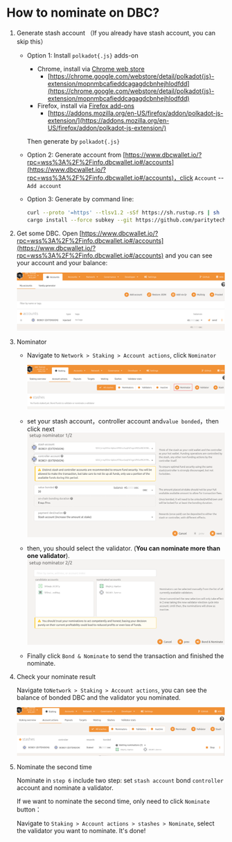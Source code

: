 # How to nominate on DBC?

1. Generate stash account （If you already have stash account, you can skip this）

   - Option 1: Install `polkadot{.js}` adds-on

     - Chrome, install via [Chrome web store](https://chrome.google.com/webstore/detail/polkadot{js}-extension/mopnmbcafieddcagagdcbnhejhlodfdd)
       - [https://chrome.google.com/webstore/detail/polkadot{js}-extension/mopnmbcafieddcagagdcbnhejhlodfdd](https://chrome.google.com/webstore/detail/polkadot{js}-extension/mopnmbcafieddcagagdcbnhejhlodfdd)
     - Firefox, install via [Firefox add-ons](https://addons.mozilla.org/en-US/firefox/addon/polkadot-js-extension/)
       - [https://addons.mozilla.org/en-US/firefox/addon/polkadot-js-extension/](https://addons.mozilla.org/en-US/firefox/addon/polkadot-js-extension/)

     Then generate by `polkadot{.js}`

   - Option 2: Generate account from [https://www.dbcwallet.io/?rpc=wss%3A%2F%2Finfo.dbcwallet.io#/accounts](https://www.dbcwallet.io/?rpc=wss%3A%2F%2Finfo.dbcwallet.io#/accounts)，click `Account` -- `Add account`

   - Option 3: Generate by command line:

     ```bash
     curl --proto '=https' --tlsv1.2 -sSf https://sh.rustup.rs | sh
     cargo install --force subkey --git https://github.com/paritytech/substrate --version 2.0.1 --locked
     ```

2. Get some DBC. Open [https://www.dbcwallet.io/?rpc=wss%3A%2F%2Finfo.dbcwallet.io#/accounts](https://www.dbcwallet.io/?rpc=wss%3A%2F%2Finfo.dbcwallet.io#/accounts) and you can see your account and your balance:

   ![image-20210122210826588](./staking_dbc_and_voting.assets/image-20210122210826588.png)

3. Nominator

   - Navigate to `Network > Staking > Account actions`, click `Nominator`

     ![image-20210122210945889](./staking_dbc_and_voting.assets/image-20210122210945889.png)

   - set your stash account，controller account and`value bonded`，then click next![image-20210122211057762](./staking_dbc_and_voting.assets/image-20210122211057762.png)

   - then, you should select the validator. (**You can nominate more than one validator**).![image-20210122211203371](./staking_dbc_and_voting.assets/image-20210122211203371.png)

   - Finally click `Bond & Nominate` to send the transaction and finished the nominate.

4. Check your nominate result

   Navigate to`Network > Staking > Account actions`, you can see the balance of bonded DBC and the validator you nominated.

   ![image-20210122211537605](./staking_dbc_and_voting.assets/image-20210122211537605.png)

5. Nominate the second time

   Nominate in `step 6` include two step: set `stash account` bond `controller` account and nominate a validator.

   If we want to nominate the second time, only need to click `Nominate` button：

   Navigate to `Staking > Account actions > stashes > Nominate`, select the validator you want to nominate. It's done!
